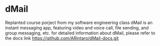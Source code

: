 # dMail
Replanted course porject from my software engineering class
dMail is an instant messaging app, featuring video and voice call, file sending, and group messaging, etc.
for detailed information about dMail, please refer to the docs link https://github.com/ARintaro/dMail-docs.git
